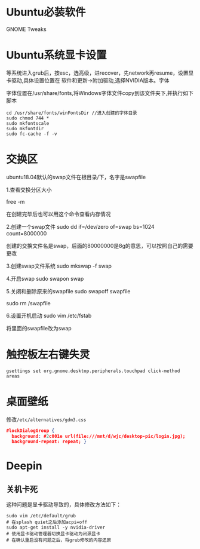 # Ubuntu必装软件

GNOME Tweaks

# Ubuntu系统显卡设置

等系统进入grub后，按esc，选高级，进recover，先network再resume，设置显卡驱动,具体设置位置在 软件和更新->附加驱动,选择NVIDIA版本。字体

字体位置在/usr/share/fonts,将Windows字体文件copy到该文件夹下,并执行如下脚本

```shell
cd /usr/share/fonts/winFontsDir //进入创建的字体目录 
sudo chmod 744 * 
sudo mkfontscale 
sudo mkfontdir 
sudo fc-cache -f -v 
```

# 交换区

ubuntu18.04默认的swap文件在根目录/下，名字是swapfile

1.查看交换分区大小

free -m 

在创建完毕后也可以用这个命令查看内存情况

2.创建一个swap文件
sudo dd if=/dev/zero of=swap bs=1024 count=8000000

创建的交换文件名是swap，后面的80000000是8g的意思，可以按照自己的需要更改

3.创建swap文件系统
sudo mkswap -f swap

4.开启swap
sudo swapon swap

5.关闭和删除原来的swapfile
sudo swapoff  swapfile

sudo rm /swapfile

6.设置开机启动
sudo vim /etc/fstab

将里面的swapfile改为swap

# 触控板左右键失灵

```shell
gsettings set org.gnome.desktop.peripherals.touchpad click-method areas
```
#  桌面壁纸

修改`/etc/alternatives/gdm3.css`

```json
#lockDialogGroup {
  background: #2c001e url(file:///mnt/d/wjc/desktop-pic/login.jpg);
  background-repeat: repeat; }
```

# Deepin

## 关机卡死

这种问题是显卡驱动导致的，具体修改方法如下：

```
sudo vim /etc/default/grub
# 在splash quiet之后添加acpi=off
sudo apt-get install -y nvidia-driver
# 使用显卡驱动管理器切换显卡驱动为闭源显卡
# 在确认重启没有问题之后，将grub修改的内容还原
```

